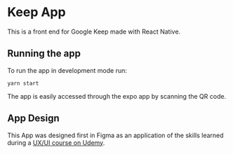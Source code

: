 # Keep App

This is a front end for Google Keep made with React Native.

## Running the app

To run the app in development mode run:

```
yarn start
```

The app is easily accessed through the expo app by scanning the QR code.

## App Design

This App was designed first in Figma as an application of the skills learned during a [UX/UI course on Udemy](https://www.udemy.com/course/complete-web-designer-mobile-designer-zero-to-mastery/).
